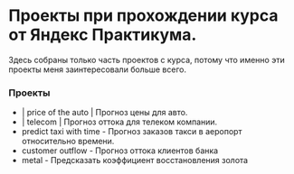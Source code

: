 # Проекты при прохождении курса от Яндекс Практикума.
Здесь собраны только часть проектов с курса, потому что именно эти проекты меня заинтересовали больше всего.

### Проекты
 - | price of the auto | Прогноз цены для авто.
 - | telecom | Прогноз оттока для телеком компании.
 -  predict taxi with time - Прогноз заказов такси в аеропорт относительно времени.
 -  customer outflow - Прогноз оттока клиентов банка
 -  metal - Предсказать коэффициент восстановления золота
